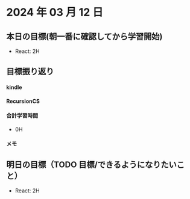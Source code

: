 # 2024 年 03 月 12 日

## 本日の目標(朝一番に確認してから学習開始)

- React: 2H

## 目標振り返り

#### kindle

#### RecursionCS

#### 合計学習時間

- 0H

#### メモ

## 明日の目標（TODO 目標/できるようになりたいこと）

- React: 2H
